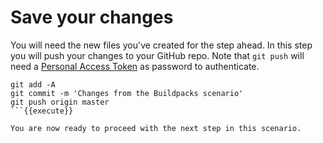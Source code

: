 # Save your changes

You will need the new files you've created for the step ahead. In this step you will push your changes to your GitHub repo.
Note that `git push` will need a [Personal Access Token](https://github.com/settings/tokens) as password to authenticate.

```
git add -A
git commit -m 'Changes from the Buildpacks scenario'
git push origin master
```{{execute}}

You are now ready to proceed with the next step in this scenario.
